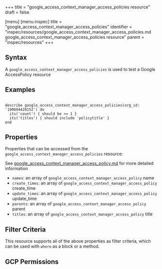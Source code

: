 +++
title = "google_access_context_manager_access_policies resource"
draft = false

[menu]
  [menu.inspec]
    title = "google_access_context_manager_access_policies"
    identifier = "inspec/resources/google_access_context_manager_access_policies.md google_access_context_manager_access_policies resource"
    parent = "inspec/resources"
+++


## Syntax
A `google_access_context_manager_access_policies` is used to test a Google AccessPolicy resource

## Examples
```

describe google_access_context_manager_access_policies(org_id: '190694428152') do
  its('count') { should be >= 1 }
  its('titles') { should include 'policytitle' }
end
```

## Properties
Properties that can be accessed from the `google_access_context_manager_access_policies` resource:

See [google_access_context_manager_access_policy.md](google_access_context_manager_access_policy.md) for more detailed information
  * `names`: an array of `google_access_context_manager_access_policy` name
  * `create_times`: an array of `google_access_context_manager_access_policy` create_time
  * `update_times`: an array of `google_access_context_manager_access_policy` update_time
  * `parents`: an array of `google_access_context_manager_access_policy` parent
  * `titles`: an array of `google_access_context_manager_access_policy` title

## Filter Criteria
This resource supports all of the above properties as filter criteria, which can be used
with `where` as a block or a method.

## GCP Permissions
